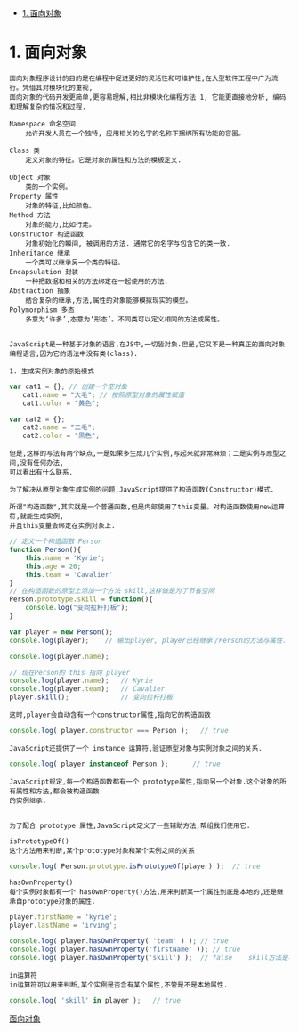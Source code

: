 <!-- TOC -->

- [1. 面向对象](#1-面向对象)

<!-- /TOC -->

# 1. 面向对象

    面向对象程序设计的目的是在编程中促进更好的灵活性和可维护性,在大型软件工程中广为流行。凭借其对模块化的重视,
    面向对象的代码开发更简单,更容易理解,相比非模块化编程方法 1, 它能更直接地分析, 编码和理解复杂的情况和过程.

    Namespace 命名空间
        允许开发人员在一个独特, 应用相关的名字的名称下捆绑所有功能的容器。
    
    Class 类
        定义对象的特征。它是对象的属性和方法的模板定义.

    Object 对象
        类的一个实例。
    Property 属性
        对象的特征,比如颜色。
    Method 方法
        对象的能力,比如行走。
    Constructor 构造函数
        对象初始化的瞬间, 被调用的方法. 通常它的名字与包含它的类一致.
    Inheritance 继承
        一个类可以继承另一个类的特征。
    Encapsulation 封装
        一种把数据和相关的方法绑定在一起使用的方法.
    Abstraction 抽象
        结合复杂的继承,方法,属性的对象能够模拟现实的模型。
    Polymorphism 多态
        多意为‘许多’,态意为‘形态’。不同类可以定义相同的方法或属性。


    JavaScript是一种基于对象的语言,在JS中,一切皆对象.但是,它又不是一种真正的面向对象编程语言,因为它的语法中没有类(class).
    
    1. 生成实例对象的原始模式
```js
var cat1 = {}; // 创建一个空对象
　　cat1.name = "大毛"; // 按照原型对象的属性赋值
　　cat1.color = "黄色";

var cat2 = {};
　　cat2.name = "二毛";
　　cat2.color = "黑色";
```
    但是,这样的写法有两个缺点,一是如果多生成几个实例,写起来就非常麻烦；二是实例与原型之间,没有任何办法,
    可以看出有什么联系.

    为了解决从原型对象生成实例的问题,JavaScript提供了构造函数(Constructor)模式.

    所谓"构造函数",其实就是一个普通函数,但是内部使用了this变量。对构造函数使用new运算符,就能生成实例,
    并且this变量会绑定在实例对象上.
    
```js
// 定义一个构造函数 Person
function Person(){
    this.name = 'Kyrie';
    this.age = 26;
    this.team = 'Cavalier'
}
// 在构造函数的原型上添加一个方法 skill,这样做是为了节省空间
Person.prototype.skill = function(){
    console.log("变向拉杆打板");
}

var player = new Person();
console.log(player);    // 输出player, player已经继承了Person的方法与属性. this指向这个player

console.log(player.name);

// 现在Person的 this 指向 player
console.log(player.name);   // Kyrie
console.log(player.team);   // Cavalier
player.skill();             // 变向拉杆打板   
``` 
    这时,player会自动含有一个constructor属性,指向它的构造函数
```js
console.log( player.constructor === Person );   // true
```

    JavaScript还提供了一个 instance 运算符,验证原型对象与实例对象之间的关系.
```js
console.log( player instanceof Person );      // true
```

    JavaScript规定,每一个构造函数都有一个 prototype属性,指向另一个对象.这个对象的所有属性和方法,都会被构造函数
    的实例继承.


    为了配合 prototype 属性,JavaScript定义了一些辅助方法,帮组我们使用它.

    isPrototypeOf()
    这个方法用来判断,某个prototype对象和某个实例之间的关系
```js
console.log( Person.prototype.isPrototypeOf(player) );  // true
```
    
    hasOwnProperty()
    每个实例对象都有一个 hasOwnProperty()方法,用来判断某一个属性到底是本地的,还是继承自prototype对象的属性.
```js
player.firstName = 'kyrie';
player.lastName = 'irving';

console.log( player.hasOwnProperty( 'team' ) ); // true
console.log( player.hasOwnProperty('firstName' )); // true
console.log( player.hasOwnProperty('skill') );  // false    skill方法是写在 prototype对象上的
```

    in运算符
    in运算符可以用来判断,某个实例是否含有某个属性,不管是不是本地属性.
```js
console.log( 'skill' in player );   // true
```
    
    
[面向对象](http://www.ruanyifeng.com/blog/2010/05/object-oriented_javascript_encapsulation.html)
